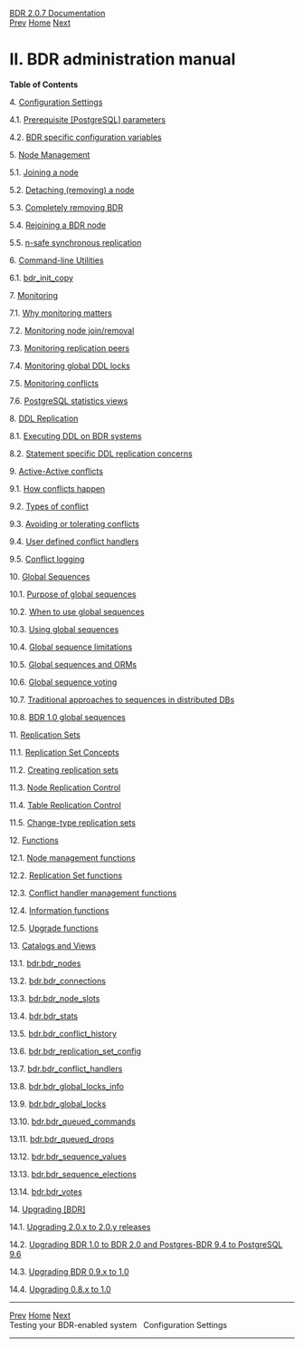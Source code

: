   [BDR 2.0.7 Documentation](README.md)                                                                                     
  [Prev](quickstart-testing.md "Testing your BDR-enabled system")   [Home](README.md)        [Next](settings.md "Configuration Settings")  



# II. BDR administration manual

**Table of Contents**

4\. [Configuration Settings](settings.md)

4.1. [Prerequisite [PostgreSQL]
parameters](settings-prerequisite.md)

4.2. [BDR specific configuration
variables](bdr-configuration-variables.md)

5\. [Node Management](node-management.md)

5.1. [Joining a node](node-management-joining.md)

5.2. [Detaching (removing) a node](node-management-removing.md)

5.3. [Completely removing BDR](node-management-disabling.md)

5.4. [Rejoining a BDR node](node-management-rejoining.md)

5.5. [n-safe synchronous replication](node-management-synchronous.md)

6\. [Command-line Utilities](commands.md)

6.1. [bdr_init_copy](command-bdr-init-copy.md)

7\. [Monitoring](monitoring.md)

7.1. [Why monitoring matters](monitoring-why.md)

7.2. [Monitoring node join/removal](monitoring-node-join-remove.md)

7.3. [Monitoring replication peers](monitoring-peers.md)

7.4. [Monitoring global DDL locks](monitoring-ddl-lock.md)

7.5. [Monitoring conflicts](monitoring-conflict-stats.md)

7.6. [PostgreSQL statistics views](monitoring-postgres-stats.md)

8\. [DDL Replication](ddl-replication.md)

8.1. [Executing DDL on BDR systems](ddl-replication-advice.md)

8.2. [Statement specific DDL replication
concerns](ddl-replication-statements.md)

9\. [Active-Active conflicts](conflicts.md)

9.1. [How conflicts happen](conflicts-how.md)

9.2. [Types of conflict](conflicts-types.md)

9.3. [Avoiding or tolerating conflicts](conflicts-avoidance.md)

9.4. [User defined conflict
handlers](conflicts-user-defined-handlers.md)

9.5. [Conflict logging](conflicts-logging.md)

10\. [Global Sequences](global-sequences.md)

10.1. [Purpose of global sequences](global-sequences-purpose.md)

10.2. [When to use global sequences](global-sequences-when.md)

10.3. [Using global sequences](global-sequence-usage.md)

10.4. [Global sequence limitations](global-sequence-limitations.md)

10.5. [Global sequences and ORMs](global-sequences-orms.md)

10.6. [Global sequence voting](global-sequence-voting.md)

10.7. [Traditional approaches to sequences in distributed
DBs](global-sequences-alternatives.md)

10.8. [BDR 1.0 global sequences](global-sequences-bdr10.md)

11\. [Replication Sets](replication-sets.md)

11.1. [Replication Set Concepts](replication-sets-concepts.md)

11.2. [Creating replication sets](replication-sets-creation.md)

11.3. [Node Replication Control](replication-sets-nodes.md)

11.4. [Table Replication Control](replication-sets-tables.md)

11.5. [Change-type replication sets](replication-sets-changetype.md)

12\. [Functions](functions.md)

12.1. [Node management functions](functions-node-mgmt.md)

12.2. [Replication Set functions](functions-replication-sets.md)

12.3. [Conflict handler management
functions](functions-conflict-handlers.md)

12.4. [Information functions](functions-information.md)

12.5. [Upgrade functions](functions-upgrade.md)

13\. [Catalogs and Views](catalogs-views.md)

13.1. [bdr.bdr_nodes](catalog-bdr-nodes.md)

13.2. [bdr.bdr_connections](catalog-bdr-connections.md)

13.3. [bdr.bdr_node_slots](catalog-bdr-node-slots.md)

13.4. [bdr.bdr_stats](catalog-bdr-stats.md)

13.5. [bdr.bdr_conflict_history](catalog-bdr-conflict-history.md)

13.6.
[bdr.bdr_replication_set_config](catalog-bdr-replication-set-config.md)

13.7. [bdr.bdr_conflict_handlers](catalog-bdr-conflict-handlers.md)

13.8. [bdr.bdr_global_locks_info](catalog-bdr-global-locks-info.md)

13.9. [bdr.bdr_global_locks](catalog-bdr-global-locks.md)

13.10. [bdr.bdr_queued_commands](catalog-bdr-queued-commands.md)

13.11. [bdr.bdr_queued_drops](catalog-bdr-queued-drops.md)

13.12. [bdr.bdr_sequence_values](catalog-bdr-sequence-values.md)

13.13. [bdr.bdr_sequence_elections](catalog-bdr-sequence-elections.md)

13.14. [bdr.bdr_votes](catalog-bdr-votes.md)

14\. [Upgrading [BDR]](upgrade.md)

14.1. [Upgrading 2.0.x to 2.0.y releases](x4421.md)

14.2. [Upgrading BDR 1.0 to BDR 2.0 and Postgres-BDR 9.4 to PostgreSQL
9.6](x4424.md)

14.3. [Upgrading BDR 0.9.x to 1.0](x4537.md)

14.4. [Upgrading 0.8.x to 1.0](x4541.md)



  ------------------------------------------------ ----------------------------------- --------------------------------------
  [Prev](quickstart-testing.md)    [Home](README.md)    [Next](settings.md)  
  Testing your BDR-enabled system                                                                      Configuration Settings
  ------------------------------------------------ ----------------------------------- --------------------------------------
